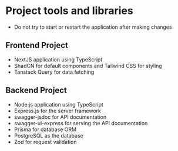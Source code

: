 # Project tools and libraries
- Do not try to start or restart the application after making changes
## Frontend Project
- NextJS application using TypeScript
- ShadCN for default components and Tailwind CSS for styling
- Tanstack Query for data fetching

## Backend Project
- Node.js application using TypeScript
- Express.js for the server framework
- swagger-jsdoc for API documentation
- swagger-ui-express for serving the API documentation
- Prisma for database ORM
- PostgreSQL as the database
- Zod for request validation

